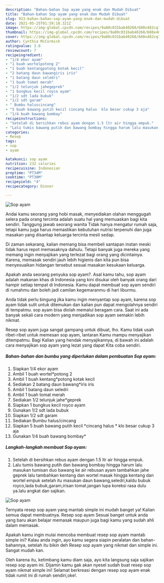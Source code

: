 ```yaml
---
description: "Bahan-bahan Sop ayam yang enak dan Mudah Dibuat"
title: "Bahan-bahan Sop ayam yang enak dan Mudah Dibuat"
slug: 923-bahan-bahan-sop-ayam-yang-enak-dan-mudah-dibuat
date: 2021-05-25T01:59:18.321Z
image: https://img-global.cpcdn.com/recipes/9a80c031bab40268/680x482cq70/sop-ayam-foto-resep-utama.jpg
thumbnail: https://img-global.cpcdn.com/recipes/9a80c031bab40268/680x482cq70/sop-ayam-foto-resep-utama.jpg
cover: https://img-global.cpcdn.com/recipes/9a80c031bab40268/680x482cq70/sop-ayam-foto-resep-utama.jpg
author: Cynthia McCormick
ratingvalue: 3.8
reviewcount: 7
recipeingredient:
- "1/4 ekor ayam"
- "1 buah wortelpotong 2"
- "1 buah kentangpotong kotak kecil"
- "2 batang daun bawangiris iris"
- "1 batang daun seledri"
- "1 buah tomat merah"
- "1/2 telunjuk jahegeprek"
- "1 bungkus kecil royco ayam"
- "1/2 sdt lada bubuk"
- "1/2 sdt garam"
- " Bumbu haluscincang"
- "5 buah bawang putih kecil cincang halus  klo besar cukup 3 aja"
- "1/4 buah bawang bombay"
recipeinstructions:
- "Setelah di bersihkan rebus ayam dengan 1.5 ltr air hingga empuk."
- "Lalu tumis bawang putih dan bawang bombay hingga harum lalu masukan tumisan duo bawang ke air rebusan ayam tambahkan jahe geprek lalu tambahkan kentang dan wortel masak hingga kentang dan wortel empuk setelah itu masukan daun bawang,seledri,kaldu bubuk royco,lada bubuk,garam,irisan tomat.jangan lupa koreksi rasa dulu ya.lalu angkat dan sajikan."
categories:
- Resep
tags:
- sop
- ayam

katakunci: sop ayam 
nutrition: 232 calories
recipecuisine: Indonesian
preptime: "PT34M"
cooktime: "PT30M"
recipeyield: "4"
recipecategory: Dinner

---
```



![Sop ayam](https://img-global.cpcdn.com/recipes/9a80c031bab40268/680x482cq70/sop-ayam-foto-resep-utama.jpg)

Andai kamu seorang yang hobi masak, menyediakan olahan menggugah selera pada orang tercinta adalah suatu hal yang memuaskan bagi kita sendiri. Tanggung jawab seorang  wanita Tidak hanya mengatur rumah saja, tetapi kamu juga harus memastikan kebutuhan nutrisi terpenuhi dan juga masakan yang disantap keluarga tercinta mesti sedap.

Di zaman  sekarang, kalian memang bisa membeli santapan instan meski tidak harus repot memasaknya dahulu. Tetapi banyak juga mereka yang memang ingin menyajikan yang terlezat bagi orang yang dicintainya. Karena, memasak sendiri jauh lebih higienis dan kita pun bisa menyesuaikan hidangan tersebut sesuai masakan kesukaan keluarga. 



Apakah anda seorang penyuka sop ayam?. Asal kamu tahu, sop ayam adalah makanan khas di Indonesia yang kini disukai oleh banyak orang dari hampir setiap tempat di Indonesia. Kamu dapat membuat sop ayam sendiri di rumahmu dan boleh jadi camilan kegemaranmu di hari liburmu.

Anda tidak perlu bingung jika kamu ingin menyantap sop ayam, karena sop ayam tidak sulit untuk ditemukan dan kalian pun dapat mengolahnya sendiri di tempatmu. sop ayam bisa diolah memalui beragam cara. Saat ini ada banyak sekali cara modern yang menjadikan sop ayam semakin lebih nikmat.

Resep sop ayam juga sangat gampang untuk dibuat, lho. Kamu tidak usah ribet-ribet untuk memesan sop ayam, lantaran Kamu mampu menyajikan ditempatmu. Bagi Kalian yang hendak menyajikannya, di bawah ini adalah cara menyajikan sop ayam yang lezat yang dapat Kita coba sendiri.

<!--inarticleads1-->

##### Bahan-bahan dan bumbu yang diperlukan dalam pembuatan Sop ayam:

1. Siapkan 1/4 ekor ayam
1. Ambil 1 buah wortel*potong 2
1. Ambil 1 buah kentang*potong kotak kecil
1. Sediakan 2 batang daun bawang*iris iris
1. Ambil 1 batang daun seledri
1. Ambil 1 buah tomat merah
1. Sediakan 1/2 telunjuk jahe*geprek
1. Siapkan 1 bungkus kecil royco ayam
1. Gunakan 1/2 sdt lada bubuk
1. Siapkan 1/2 sdt garam
1. Sediakan  Bumbu halus/cincang
1. Siapkan 5 buah bawang putih kecil *cincang halus * klo besar cukup 3 aja
1. Gunakan 1/4 buah bawang bombay*




<!--inarticleads2-->

##### Langkah-langkah membuat Sop ayam:

1. Setelah di bersihkan rebus ayam dengan 1.5 ltr air hingga empuk.
1. Lalu tumis bawang putih dan bawang bombay hingga harum lalu masukan tumisan duo bawang ke air rebusan ayam tambahkan jahe geprek lalu tambahkan kentang dan wortel masak hingga kentang dan wortel empuk setelah itu masukan daun bawang,seledri,kaldu bubuk royco,lada bubuk,garam,irisan tomat.jangan lupa koreksi rasa dulu ya.lalu angkat dan sajikan.
<img src="https://img-global.cpcdn.com/steps/9d7a0168d5a87388/160x128cq70/sop-ayam-langkah-memasak-2-foto.jpg" alt="Sop ayam">



Ternyata resep sop ayam yang mantab simple ini mudah banget ya! Kalian semua dapat membuatnya. Resep sop ayam Sesuai banget untuk anda yang baru akan belajar memasak maupun juga bagi kamu yang sudah ahli dalam memasak.

Apakah kamu ingin mulai mencoba membuat resep sop ayam mantab simple ini? Kalau anda ingin, ayo kamu segera siapin peralatan dan bahan-bahannya, setelah itu bikin deh Resep sop ayam yang nikmat dan simple ini. Sangat mudah kan. 

Oleh karena itu, ketimbang kamu diam saja, ayo kita langsung saja sajikan resep sop ayam ini. Dijamin kamu gak akan nyesel sudah buat resep sop ayam nikmat simple ini! Selamat berkreasi dengan resep sop ayam enak tidak rumit ini di rumah sendiri,oke!.

